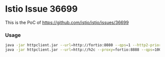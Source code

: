# Istio Issue  36699

This is the PoC of https://github.com/istio/istio/issues/36699

### Usage

```bash
java -jar httpclient.jar --url=http://fortio:8080 --qps=1 --http2-prior-knowledge=true
java -jar httpclient.jar --url=http://h2c --proxy=fortio:8888 --qps=100 --http2-prior-knowledge=true
```

